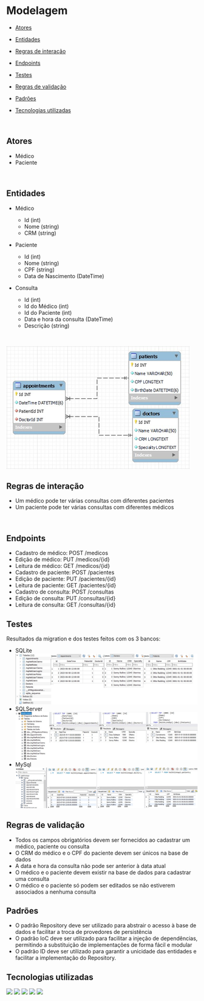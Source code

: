 
# Modelagem

- [Atores](#atores)

- [Entidades](#entidades)

- [Regras de interação](#regras-de-interação)

- [Endpoints](#endpoints)

- [Testes](#testes)

- [Regras de validação](#regras-de-validação)

- [Padrões](#padrões)

- [Tecnologias utilizadas](#tecnologias-utilizadas)

<br>

## Atores 
* Médico
* Paciente
<br>

## Entidades
* Médico
   * Id (int)
   * Nome (string)
   * CRM (string)

* Paciente
   * Id (int)
   * Nome (string)
   * CPF (string)
   * Data de Nascimento (DateTime)

* Consulta
   *  Id (int)
   *  Id do Médico (int)
   *  Id do Paciente (int)
   *  Data e hora da consulta (DateTime)
   *  Descrição (string)
<br>

![screen_RabbitMQ](Img/ModelagemDados.jpg)

## Regras de interação
* Um médico pode ter várias consultas com diferentes pacientes
* Um paciente pode ter várias consultas com diferentes médicos
<br>

## Endpoints
* Cadastro de médico: POST /medicos
* Edição de médico: PUT /medicos/{id}
* Leitura de médico: GET /medicos/{id}
* Cadastro de paciente: POST /pacientes
* Edição de paciente: PUT /pacientes/{id}
* Leitura de paciente: GET /pacientes/{id}
* Cadastro de consulta: POST /consultas
* Edição de consulta: PUT /consultas/{id}
* Leitura de consulta: GET /consultas/{id}

## Testes
   Resultados da migration e dos testes feitos com os 3 bancos:
   * SQLite <br>
      ![screen_RabbitMQ](Img/SqlLite.jpg)
   * SQLServer <br>
      ![screen_RabbitMQ](Img/SqlServer.jpg)
   * MySql <br>
      ![screen_RabbitMQ](Img/MySql.jpg)

## Regras de validação
* Todos os campos obrigatórios devem ser fornecidos ao cadastrar um médico, paciente ou consulta
* O CRM do médico e o CPF do paciente devem ser únicos na base de dados
* A data e hora da consulta não pode ser anterior à data atual
* O médico e o paciente devem existir na base de dados para cadastrar uma consulta
* O médico e o paciente só podem ser editados se não estiverem associados a nenhuma consulta

## Padrões
* O padrão Repository deve ser utilizado para abstrair o acesso à base de dados e facilitar a troca de provedores de persistência
* O padrão IoC deve ser utilizado para facilitar a injeção de dependências, permitindo a substituição de implementações de forma fácil e modular
* O padrão ID deve ser utilizado para garantir a unicidade das entidades e facilitar a implementação do Repository.

## Tecnologias utilizadas

<a href="https://www.w3schools.com/cs/" target="_blank" rel="noreferrer"> <img src="https://img.shields.io/badge/C%23-239120?style=for-the-badge&logo=c-sharp&logoColor=white"/></a>
<a href="https://dotnet.microsoft.com/" target="_blank" rel="noreferrer"> <img src="https://img.shields.io/badge/.NET-512BD4?style=for-the-badge&logo=dotnet&logoColor=white"></a>
<a href="https://www.microsoft.com/pt-br/sql-server/sql-server-downloads" target="_blank" rel="noreferrer"> <img src="https://img.shields.io/badge/Microsoft%20SQL%20Server-CC2927?style=for-the-badge&logo=microsoft%20sql%20server&logoColor=white"/></a>
<a href="https://www.mysql.com/" target="_blank" rel="noreferrer"> <img src="https://img.shields.io/badge/MySQL-005C84?style=for-the-badge&logo=mysql&logoColor=white"/></a>
<a href="https://sqlite.org/" target="_blank" rel="noreferrer"> <img src="https://img.shields.io/badge/SQLite-07405E?style=for-the-badge&logo=sqlite&logoColor=white"/></a>
